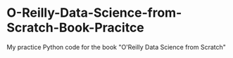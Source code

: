 # O-Reilly-Data-Science-from-Scratch-Book-Pracitce
My practice Python code for the book "O'Reilly Data Science from Scratch"
